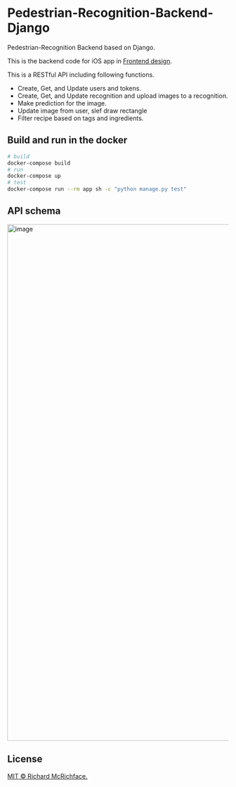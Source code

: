 # Pedestrian-Recognition-Backend-Django
Pedestrian-Recognition Backend based on Django.

This is the backend code for iOS app in [Frontend design](https://github.com/vegetablesB/Pedestrian-Recognition-iOS-APP).

This is a RESTful API including following functions.
- Create, Get, and Update users and tokens.
- Create, Get, and Update recognition and upload images to a recognition.
- Make prediction for the image.
- Update image from user, slef draw rectangle
- Filter recipe based on tags and ingredients.

## Build and run in the docker

```bash
# build
docker-compose build
# run
docker-compose up
# test
docker-compose run --rm app sh -c "python manage.py test"
```

## API schema
<img width="1175" alt="image" src="https://user-images.githubusercontent.com/44360183/213370265-ee3bcd73-c84e-4995-93cf-5228489faef9.png">


## License
[MIT © Richard McRichface.](../LICENSE)
